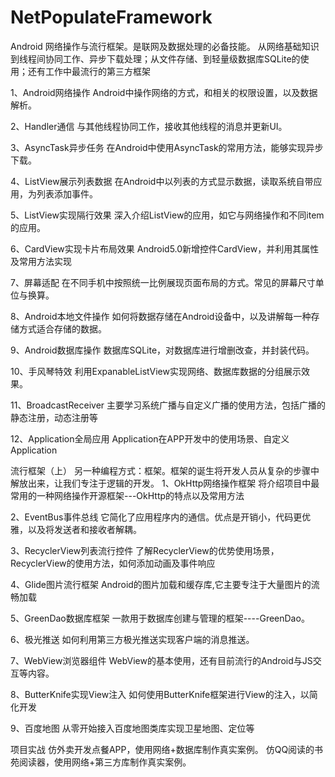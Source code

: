 # NetPopulateFramework
Android 网络操作与流行框架。是联网及数据处理的必备技能。
从网络基础知识到线程间协同工作、异步下载处理；从文件存储、到轻量级数据库SQLite的使用；还有工作中最流行的第三方框架

1、Android网络操作
Android中操作网络的方式，和相关的权限设置，以及数据解析。

2、Handler通信
与其他线程协同工作，接收其他线程的消息并更新UI。

3、AsyncTask异步任务
在Android中使用AsyncTask的常用方法，能够实现异步下载。

4、ListView展示列表数据
在Android中以列表的方式显示数据，读取系统自带应用，为列表添加事件。

5、ListView实现隔行效果
深入介绍ListView的应用，如它与网络操作和不同item的应用。

6、CardView实现卡片布局效果
Android5.0新增控件CardView，并利用其属性及常用方法实现

7、屏幕适配
在不同手机中按照统一比例展现页面布局的方式。常见的屏幕尺寸单位与换算。

8、Android本地文件操作
如何将数据存储在Android设备中，以及讲解每一种存储方式适合存储的数据。

9、Android数据库操作
数据库SQLite，对数据库进行增删改查，并封装代码。

10、手风琴特效
利用ExpanableListView实现网络、数据库数据的分组展示效果。

11、BroadcastReceiver
主要学习系统广播与自定义广播的使用方法，包括广播的静态注册，动态注册等

12、Application全局应用
Application在APP开发中的使用场景、自定义Application

流行框架（上）
另一种编程方式：框架。框架的诞生将开发人员从复杂的步骤中解放出来，让我们专注于逻辑的开发。
1、OkHttp网络操作框架
将介绍项目中最常用的一种网络操作开源框架---OkHttp的特点以及常用方法

2、EventBus事件总线
它简化了应用程序内的通信。优点是开销小，代码更优雅，以及将发送者和接收者解耦。

3、RecyclerView列表流行控件
了解RecyclerView的优势使用场景，RecyclerView的使用方法，如何添加动画及事件响应

4、Glide图片流行框架
Android的图片加载和缓存库,它主要专注于大量图片的流畅加载

5、GreenDao数据库框架
一款用于数据库创建与管理的框架----GreenDao。

6、极光推送
如何利用第三方极光推送实现客户端的消息推送。

7、WebView浏览器组件
WebView的基本使用，还有目前流行的Android与JS交互等内容。

8、ButterKnife实现View注入
如何使用ButterKnife框架进行View的注入，以简化开发

9、百度地图
从零开始接入百度地图类库实现卫星地图、定位等

项目实战
仿外卖开发点餐APP，使用网络+数据库制作真实案例。
仿QQ阅读的书苑阅读器，使用网络+第三方库制作真实案例。
